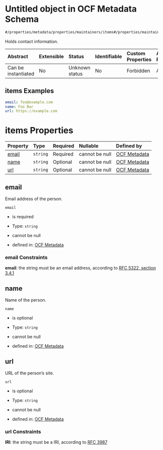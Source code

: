 # Untitled object in OCF Metadata Schema

```txt
#/properties/metadata/properties/maintainers/items#/properties/maintainers/items
```

Holds contact information.

| Abstract            | Extensible | Status         | Identifiable | Custom Properties | Additional Properties | Access Restrictions | Defined In                                                                       |
| :------------------ | :--------- | :------------- | :----------- | :---------------- | :-------------------- | :------------------ | :------------------------------------------------------------------------------- |
| Can be instantiated | No         | Unknown status | No           | Forbidden         | Allowed               | none                | [metadata.json*](../../0.0.1/schema/common/metadata.json "open original schema") |

## items Examples

```yaml
email: foo@example.com
name: Foo Bar
url: https://example.com

```

# items Properties

| Property        | Type     | Required | Nullable       | Defined by                                                                                                                                                                                             |
| :-------------- | :------- | :------- | :------------- | :----------------------------------------------------------------------------------------------------------------------------------------------------------------------------------------------------- |
| [email](#email) | `string` | Required | cannot be null | [OCF Metadata](metadata-properties-maintainers-items-properties-email.md "#/properties/metadata/properties/maintainers/items/anyOf/0/properties/email#/properties/maintainers/items/properties/email") |
| [name](#name)   | `string` | Optional | cannot be null | [OCF Metadata](metadata-properties-maintainers-items-properties-name.md "#/properties/metadata/properties/maintainers/items/anyOf/0/properties/name#/properties/maintainers/items/properties/name")    |
| [url](#url)     | `string` | Optional | cannot be null | [OCF Metadata](metadata-properties-maintainers-items-properties-url.md "#/properties/metadata/properties/maintainers/items/anyOf/0/properties/url#/properties/maintainers/items/properties/url")       |

## email

Email address of the person.

`email`

*   is required

*   Type: `string`

*   cannot be null

*   defined in: [OCF Metadata](metadata-properties-maintainers-items-properties-email.md "#/properties/metadata/properties/maintainers/items/anyOf/0/properties/email#/properties/maintainers/items/properties/email")

### email Constraints

**email**: the string must be an email address, according to [RFC 5322, section 3.4.1](https://tools.ietf.org/html/rfc5322 "check the specification")

## name

Name of the person.

`name`

*   is optional

*   Type: `string`

*   cannot be null

*   defined in: [OCF Metadata](metadata-properties-maintainers-items-properties-name.md "#/properties/metadata/properties/maintainers/items/anyOf/0/properties/name#/properties/maintainers/items/properties/name")

## url

URL of the person’s site.

`url`

*   is optional

*   Type: `string`

*   cannot be null

*   defined in: [OCF Metadata](metadata-properties-maintainers-items-properties-url.md "#/properties/metadata/properties/maintainers/items/anyOf/0/properties/url#/properties/maintainers/items/properties/url")

### url Constraints

**IRI**: the string must be a IRI, according to [RFC 3987](https://tools.ietf.org/html/rfc3987 "check the specification")
